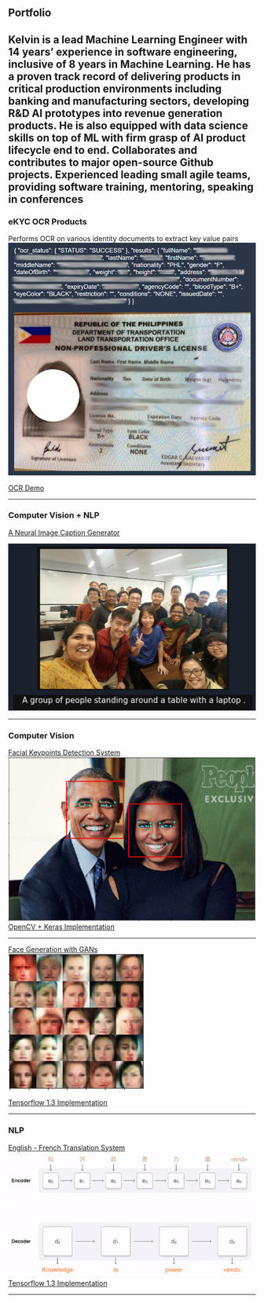## Portfolio
Kelvin is a lead Machine Learning Engineer with 14 years’ experience in software engineering, inclusive of 8 years in Machine Learning. He has a proven track record of delivering products in critical production environments including banking and manufacturing sectors, developing R&D AI prototypes into revenue generation products. He is also equipped with data science skills on top of ML with firm grasp of AI product lifecycle end to end. Collaborates and contributes to major open-source Github projects. Experienced leading small agile teams, providing software training, mentoring, speaking in conferences
---

### eKYC OCR Products
Performs OCR on various identity documents to extract key value pairs
<img src="images/sample_phdl.png?raw=true"/>  

[OCR Demo](https://phdl.kelvink.click)

---

### Computer Vision + NLP 
[A Neural Image Caption Generator](/pdf/image-captioning.pdf)
  
<img src="images/test1.jpg?raw=true"/>
  

---

### Computer Vision
[Facial Keypoints Detection System](https://github.com/kelvinAI/aind-cv-facialkeypoints/blob/master/CV_project.ipynb)
<img src="images/facial-keypoints-1.jpg?raw=true"/>  
[OpenCV + Keras Implementation](https://github.com/kelvinAI/aind-cv-facialkeypoints/blob/master/CV_project.ipynb)

---


[Face Generation with GANs](https://github.com/kelvinAI/deep-learning/blob/master/face_generation/dlnd_face_generation.ipynb)  
<img src="images/face-generation-gans.jpg?raw=true"/>  
  
[Tensorflow 1.3 Implementation](https://github.com/kelvinAI/deep-learning/blob/master/face_generation/dlnd_face_generation.ipynb)


---

### NLP

[English - French Translation System](https://github.com/kelvinAI/deep-learning/blob/master/language-translation/dlnd_language_translation.ipynb)  
<img src="images/nmt-model-fast.gif?raw=true"/>  
[Tensorflow 1.3 Implementation](https://github.com/kelvinAI/deep-learning/blob/master/language-translation/dlnd_language_translation.ipynb)

---




